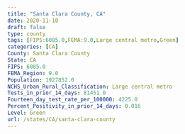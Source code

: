 ```yaml
---
title: "Santa Clara County, CA"
date: 2020-11-10
draft: false
type: county
tags: [FIPS:6085.0,FEMA:9.0,Large central metro,Green]
categories: [CA]
County: Santa Clara County
State: CA
FIPS: 6085.0
FEMA_Region: 9.0
Population: 1927852.0
NCHS_Urban_Rural_Classification: Large central metro
Tests_in_prior_14_days: 81451.0
Fourteen_day_test_rate_per_100000: 4225.0
Percent_Positivity_in_prior_14_days: 0.016
Level: Green
url: /states/CA/santa-clara-county
---
```



